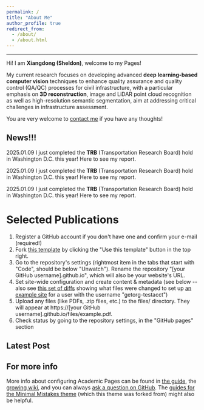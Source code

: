 ```yaml
---
permalink: /
title: "About Me"
author_profile: true
redirect_from: 
  - /about/
  - /about.html
---
```


------
Hi! I am **Xiangdong (Sheldon)**, welcome to my Pages!

My current research focuses on developing advanced **deep learning-based computer vision** techniques to enhance quality assurance and quality control (QA/QC) processes for civil infrastructure, with a particular emphasis on **3D reconstruction**, image and LiDAR point cloud recognition as well as high-resolution semantic segmentation, aim at addressing critical challenges in infrastructure assessment. 

You are very welcome to [contact me](https://github.com/academicpages/academicpages.github.io) if you have any thoughts!


News!!!
------
2025.01.09 I just completed the **TRB** (Transportation Research Board) hold in Washington D.C. this year! Here to see my report.

2025.01.09 I just completed the **TRB** (Transportation Research Board) hold in Washington D.C. this year! Here to see my report.

2025.01.09 I just completed the **TRB** (Transportation Research Board) hold in Washington D.C. this year! Here to see my report.


Selected Publications
======
1. Register a GitHub account if you don't have one and confirm your e-mail (required!)
1. Fork [this template](https://github.com/academicpages/academicpages.github.io) by clicking the "Use this template" button in the top right. 
1. Go to the repository's settings (rightmost item in the tabs that start with "Code", should be below "Unwatch"). Rename the repository "[your GitHub username].github.io", which will also be your website's URL.
1. Set site-wide configuration and create content & metadata (see below -- also see [this set of diffs](http://archive.is/3TPas) showing what files were changed to set up [an example site](https://getorg-testacct.github.io) for a user with the username "getorg-testacct")
1. Upload any files (like PDFs, .zip files, etc.) to the files/ directory. They will appear at https://[your GitHub username].github.io/files/example.pdf.  
1. Check status by going to the repository settings, in the "GitHub pages" section


Latest Post
------



For more info
------
More info about configuring Academic Pages can be found in [the guide](https://academicpages.github.io/markdown/), the [growing wiki](https://github.com/academicpages/academicpages.github.io/wiki), and you can always [ask a question on GitHub](https://github.com/academicpages/academicpages.github.io/discussions). The [guides for the Minimal Mistakes theme](https://mmistakes.github.io/minimal-mistakes/docs/configuration/) (which this theme was forked from) might also be helpful.
